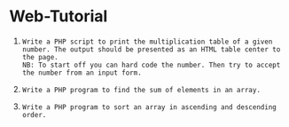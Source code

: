 # Web-Tutorial
1.     Write a PHP script to print the multiplication table of a given number. The output should be presented as an HTML table center to the page.
       NB: To start off you can hard code the number. Then try to accept the number from an input form.
2.     Write a PHP program to find the sum of elements in an array.

3.     Write a PHP program to sort an array in ascending and descending order.
